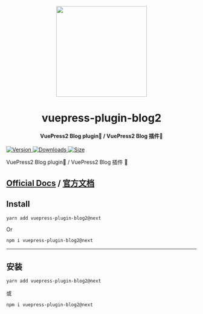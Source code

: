<!-- markdownlint-disable -->
<p align="center">
  <img width="240" src="https://vuepress-theme-hope.github.io/v2/logo.svg" style="text-align: center;"/>
</p>
<h1 align="center">vuepress-plugin-blog2</h1>
<h4 align="center">VuePress2 Blog plugin📝 / VuePress2 Blog 插件📝</h4>

[![Version](https://img.shields.io/npm/v/@mr-hope/vuepress-plugin-blog2/next.svg?style=flat-square&logo=npm) ![Downloads](https://img.shields.io/npm/dm/@mr-hope/vuepress-plugin-blog2.svg?style=flat-square&logo=npm) ![Size](https://img.shields.io/bundlephobia/min/@mr-hope/vuepress-plugin-blog2?style=flat-square&logo=npm)](https://www.npmjs.com/package/@mr-hope/vuepress-plugin-blog2)

<!-- markdownlint-restore -->

VuePress2 Blog plugin📝 / VuePress2 Blog 插件 📝

## [Official Docs](https://vuepress-theme-hope.github.io/v2/blog/) / [官方文档](https://vuepress-theme-hope.gitee.io/v2/blog/zh/)

## Install

```bash
yarn add vuepress-plugin-blog2@next
```

Or

```bash
npm i vuepress-plugin-blog2@next
```

---

## 安装

```bash
yarn add vuepress-plugin-blog2@next
```

或

```bash
npm i vuepress-plugin-blog2@next
```
